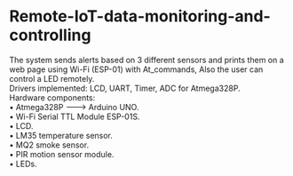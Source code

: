 # Remote-IoT-data-monitoring-and-controlling
The system sends alerts based on 3 different sensors and prints them on a web page using Wi-Fi (ESP-01) with At_commands, Also the user can control a LED remotely.<br />
Drivers implemented: LCD, UART, Timer, ADC for Atmega328P.<br />
Hardware components:<br />
• Atmega328P ---> Arduino UNO.<br />
• Wi-Fi Serial TTL Module ESP-01S.<br />
• LCD.<br />
• LM35 temperature sensor.<br />
• MQ2 smoke sensor.<br />
• PIR motion sensor module.<br />
• LEDs.<br />
